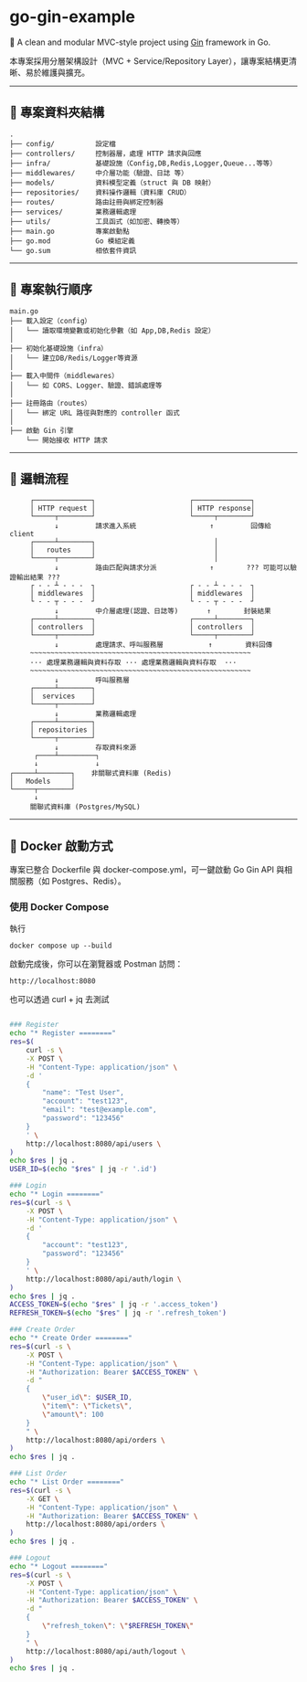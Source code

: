 # go-gin-example

🚀 A clean and modular MVC-style project using [Gin](https://github.com/gin-gonic/gin) framework in Go.

本專案採用分層架構設計（MVC + Service/Repository Layer），讓專案結構更清晰、易於維護與擴充。

---

## 📁 專案資料夾結構

```
.
├── config/          設定檔
├── controllers/     控制器層，處理 HTTP 請求與回應
├── infra/           基礎設施（Config,DB,Redis,Logger,Queue...等等）
├── middlewares/     中介層功能（驗證、日誌 等）
├── models/          資料模型定義（struct 與 DB 映射）
├── repositories/    資料操作邏輯（資料庫 CRUD）
├── routes/          路由註冊與綁定控制器
├── services/        業務邏輯處理
├── utils/           工具函式（如加密、轉換等）
├── main.go          專案啟動點
├── go.mod           Go 模組定義
└── go.sum           相依套件資訊
```

---

## 🧠 專案執行順序

```
main.go
├── 載入設定（config）
│   └── 讀取環境變數或初始化參數（如 App,DB,Redis 設定）
│
├── 初始化基礎設施（infra）
│   └── 建立DB/Redis/Logger等資源
│
├── 載入中間件（middlewares）
│   └── 如 CORS、Logger、驗證、錯誤處理等
│
├── 註冊路由（routes）
│   └── 綁定 URL 路徑與對應的 controller 函式
│
├── 啟動 Gin 引擎
    └── 開始接收 HTTP 請求
```

---

## 🔁 邏輯流程

```
     ┌──────────────┐                       ┌──────────────┐
     │ HTTP request │                       │ HTTP response│
     └─────┬────────┘                       └─────┬────────┘
           ↓         請求進入系統                  ↑         回傳給 client
     ┌─────┴────────┐                             │
     │   routes     │                             │
     └─────┬────────┘                             │
           ↓         路由匹配與請求分派             ↑        ??? 可能可以驗證輸出結果 ???
     ┌ - - ┴ - - -  ┐                       ┌ - - ┴ - - -  ┐
     │ middlewares  │                       │ middlewares  │
     └ - - ┬ - - -  ┘                       └ - - ┬ - - -  ┘
           ↓         中介層處理(認證、日誌等)       ↑        封裝結果
     ┌─────┴────────┐                       ┌─────┴────────┐
     │ controllers  │                       │ controllers  │
     └─────┬────────┘                       └─────┬────────┘
           ↓         處理請求、呼叫服務層           ↑        資料回傳
     ~~~~~~~~~~~~~~~~~~~~~~~~~~~~~~~~~~~~~~~~~~~~~~~~~~~~~~
     ··· 處理業務邏輯與資料存取 ··· 處理業務邏輯與資料存取  ···
     ~~~~~~~~~~~~~~~~~~~~~~~~~~~~~~~~~~~~~~~~~~~~~~~~~~~~~~
           ↓         呼叫服務層
     ┌─────┴────────┐
     │  services    │
     └─────┬────────┘
           ↓         業務邏輯處理
     ┌─────┴────────┐
     │ repositories │
     └─────┬────────┘
           ↓         存取資料來源
      ┌────┴─────────┐
      ↓              ↓
┌─────┴────────┐    非關聯式資料庫 (Redis)
│   Models     │
└─────┬────────┘
      ↓
     關聯式資料庫 (Postgres/MySQL)
```

---

## 🐳 Docker 啟動方式

專案已整合 Dockerfile 與 docker-compose.yml，可一鍵啟動 Go Gin API 與相關服務（如 Postgres、Redis）。

### 使用 Docker Compose

執行

```
docker compose up --build
```

<!-- ### 手動執行（不用 compose, 但你得自己建 DB/Redis, 並修改 config）

建立映像

```
docker build -t go-gin-mvc .
```

執行 container

```
docker run -p 8080:8080 go-gin-mvc
``` -->

啟動完成後，你可以在瀏覽器或 Postman 訪問：

```
http://localhost:8080
```

也可以透過 curl + jq 去測試

```bash

### Register
echo "* Register ========"
res=$(
    curl -s \
    -X POST \
    -H "Content-Type: application/json" \
    -d '
    {
        "name": "Test User",
        "account": "test123",
        "email": "test@example.com",
        "password": "123456"
    }
    ' \
    http://localhost:8080/api/users \
)
echo $res | jq .
USER_ID=$(echo "$res" | jq -r '.id')

### Login
echo "* Login ========"
res=$(curl -s \
    -X POST \
    -H "Content-Type: application/json" \
    -d '
    {
        "account": "test123",
        "password": "123456"
    }
    ' \
    http://localhost:8080/api/auth/login \
)
echo $res | jq .
ACCESS_TOKEN=$(echo "$res" | jq -r '.access_token')
REFRESH_TOKEN=$(echo "$res" | jq -r '.refresh_token')

### Create Order
echo "* Create Order ========"
res=$(curl -s \
    -X POST \
    -H "Content-Type: application/json" \
    -H "Authorization: Bearer $ACCESS_TOKEN" \
    -d "
    {
        \"user_id\": $USER_ID,
        \"item\": \"Tickets\",
        \"amount\": 100
    }
    " \
    http://localhost:8080/api/orders \
)
echo $res | jq .

### List Order
echo "* List Order ========"
res=$(curl -s \
    -X GET \
    -H "Content-Type: application/json" \
    -H "Authorization: Bearer $ACCESS_TOKEN" \
    http://localhost:8080/api/orders \
)
echo $res | jq .

### Logout
echo "* Logout ========"
res=$(curl -s \
    -X POST \
    -H "Content-Type: application/json" \
    -H "Authorization: Bearer $ACCESS_TOKEN" \
    -d "
    {
        \"refresh_token\": \"$REFRESH_TOKEN\"
    }
    " \
    http://localhost:8080/api/auth/logout \
)
echo $res | jq .
```
